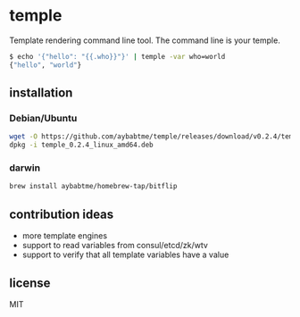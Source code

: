 # temple

Template rendering command line tool. The command line is your temple.

```bash
$ echo '{"hello": "{{.who}}"}' | temple -var who=world
{"hello", "world"}
```

## installation

### Debian/Ubuntu

```bash
wget -O https://github.com/aybabtme/temple/releases/download/v0.2.4/temple_0.2.4_linux_amd64.deb
dpkg -i temple_0.2.4_linux_amd64.deb
```

### darwin

```bash
brew install aybabtme/homebrew-tap/bitflip
```

## contribution ideas

* more template engines
* support to read variables from consul/etcd/zk/wtv
* support to verify that all template variables have a value

## license

MIT
